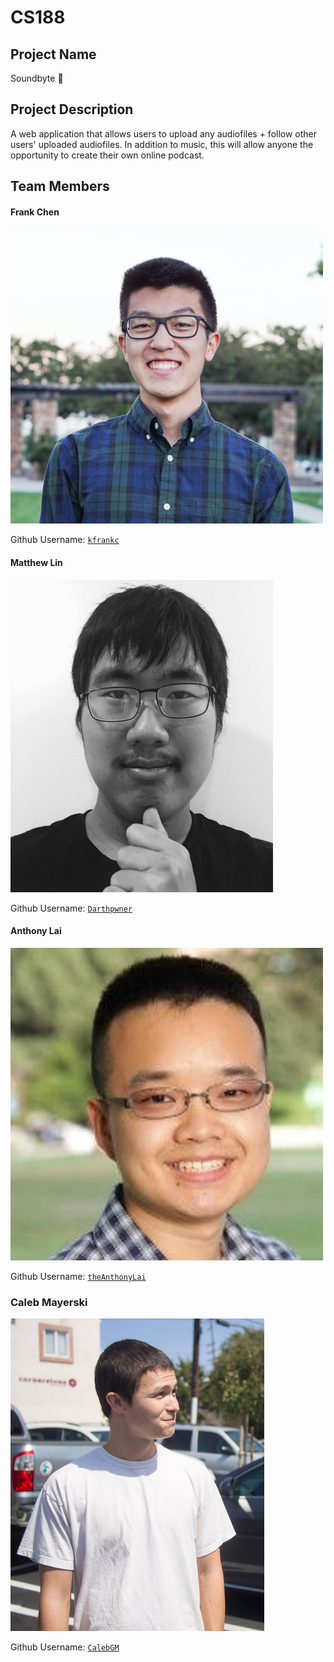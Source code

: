 # CS188

## Project Name
Soundbyte :musical_note:

## Project Description
A web application that allows users to upload any audiofiles + follow other users' uploaded audiofiles. In addition to music, this will allow anyone the opportunity to create their own online podcast.

## Team Members

#### Frank Chen
![alt text](https://github.com/scalableinternetservices/SoundByte/blob/signup-login-ui/app/assets/images/frank.png "Frank Chen")

Github Username: [`kfrankc`](https://github.com/kfrankc)

#### Matthew Lin
![alt text](https://github.com/scalableinternetservices/SoundByte/blob/signup-login-ui/app/assets/images/matthew.png "Matthew Lin")

Github Username: [`Darthpwner`](https://github.com/Darthpwner)

#### Anthony Lai
![alt text](https://github.com/scalableinternetservices/SoundByte/blob/signup-login-ui/app/assets/images/anthony.png "Anthony Lai")

Github Username: [`theAnthonyLai`](https://github.com/theAnthonyLai)

### Caleb Mayerski
![alt text](https://github.com/scalableinternetservices/SoundByte/blob/signup-login-ui/app/assets/images/caleb.png "Caleb Mayerski")

Github Username: [`CalebGM`](https://github.com/CalebGM)